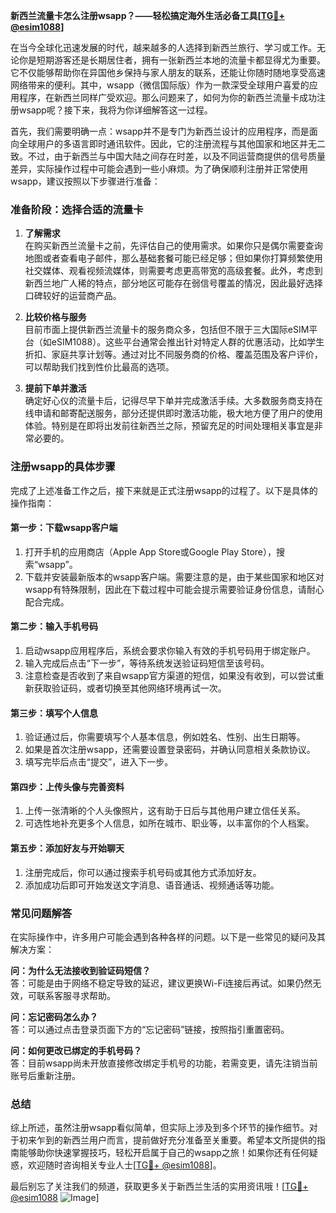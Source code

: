 **新西兰流量卡怎么注册wsapp？——轻松搞定海外生活必备工具[[TG💪+ @esim1088](https://t.me/s/esim1088)]**

在当今全球化迅速发展的时代，越来越多的人选择到新西兰旅行、学习或工作。无论你是短期游客还是长期居住者，拥有一张新西兰本地的流量卡都显得尤为重要。它不仅能够帮助你在异国他乡保持与家人朋友的联系，还能让你随时随地享受高速网络带来的便利。其中，wsapp（微信国际版）作为一款深受全球用户喜爱的应用程序，在新西兰同样广受欢迎。那么问题来了，如何为你的新西兰流量卡成功注册wsapp呢？接下来，我将为你详细解答这一过程。

首先，我们需要明确一点：wsapp并不是专门为新西兰设计的应用程序，而是面向全球用户的多语言即时通讯软件。因此，它的注册流程与其他国家和地区并无二致。不过，由于新西兰与中国大陆之间存在时差，以及不同运营商提供的信号质量差异，实际操作过程中可能会遇到一些小麻烦。为了确保顺利注册并正常使用wsapp，建议按照以下步骤进行准备：

### 准备阶段：选择合适的流量卡

1. **了解需求**  
   在购买新西兰流量卡之前，先评估自己的使用需求。如果你只是偶尔需要查询地图或者查看电子邮件，那么基础套餐可能已经足够；但如果你打算频繁使用社交媒体、观看视频流媒体，则需要考虑更高带宽的高级套餐。此外，考虑到新西兰地广人稀的特点，部分地区可能存在弱信号覆盖的情况，因此最好选择口碑较好的运营商产品。

2. **比较价格与服务**  
   目前市面上提供新西兰流量卡的服务商众多，包括但不限于三大国际eSIM平台（如eSIM1088）。这些平台通常会推出针对特定人群的优惠活动，比如学生折扣、家庭共享计划等。通过对比不同服务商的价格、覆盖范围及客户评价，可以帮助我们找到性价比最高的选项。

3. **提前下单并激活**  
   确定好心仪的流量卡后，记得尽早下单并完成激活手续。大多数服务商支持在线申请和邮寄配送服务，部分还提供即时激活功能，极大地方便了用户的使用体验。特别是在即将出发前往新西兰之际，预留充足的时间处理相关事宜是非常必要的。

### 注册wsapp的具体步骤

完成了上述准备工作之后，接下来就是正式注册wsapp的过程了。以下是具体的操作指南：

#### 第一步：下载wsapp客户端

1. 打开手机的应用商店（Apple App Store或Google Play Store），搜索“wsapp”。
2. 下载并安装最新版本的wsapp客户端。需要注意的是，由于某些国家和地区对wsapp有特殊限制，因此在下载过程中可能会提示需要验证身份信息，请耐心配合完成。

#### 第二步：输入手机号码

1. 启动wsapp应用程序后，系统会要求你输入有效的手机号码用于绑定账户。
2. 输入完成后点击“下一步”，等待系统发送验证码短信至该号码。
3. 注意检查是否收到了来自wsapp官方渠道的短信，如果没有收到，可以尝试重新获取验证码，或者切换至其他网络环境再试一次。

#### 第三步：填写个人信息

1. 验证通过后，你需要填写个人基本信息，例如姓名、性别、出生日期等。
2. 如果是首次注册wsapp，还需要设置登录密码，并确认同意相关条款协议。
3. 填写完毕后点击“提交”，进入下一步。

#### 第四步：上传头像与完善资料

1. 上传一张清晰的个人头像照片，这有助于日后与其他用户建立信任关系。
2. 可选性地补充更多个人信息，如所在城市、职业等，以丰富你的个人档案。

#### 第五步：添加好友与开始聊天

1. 注册完成后，你可以通过搜索手机号码或其他方式添加好友。
2. 添加成功后即可开始发送文字消息、语音通话、视频通话等功能。

### 常见问题解答

在实际操作中，许多用户可能会遇到各种各样的问题。以下是一些常见的疑问及其解决方案：

**问：为什么无法接收到验证码短信？**  
答：可能是由于网络不稳定导致的延迟，建议更换Wi-Fi连接后再试。如果仍然无效，可联系客服寻求帮助。

**问：忘记密码怎么办？**  
答：可以通过点击登录页面下方的“忘记密码”链接，按照指引重置密码。

**问：如何更改已绑定的手机号码？**  
答：目前wsapp尚未开放直接修改绑定手机号的功能，若需变更，请先注销当前账号后重新注册。

### 总结

综上所述，虽然注册wsapp看似简单，但实际上涉及到多个环节的操作细节。对于初来乍到的新西兰用户而言，提前做好充分准备至关重要。希望本文所提供的指南能够助你快速掌握技巧，轻松开启属于自己的wsapp之旅！如果你还有任何疑惑，欢迎随时咨询相关专业人士[[TG💪+ @esim1088](https://t.me/s/esim1088)]。

最后别忘了关注我们的频道，获取更多关于新西兰生活的实用资讯哦！[[TG💪+ @esim1088](https://t.me/s/esim1088) ![Image](https://i.postimg.cc/4NQfJmqS/Snipaste-2025-05-13-00-14-12.png)]